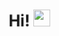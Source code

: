 <h1 align="center">
Hi! <img src="https://raw.githubusercontent.com/MartinHeinz/MartinHeinz/master/wave.gif" width="30px">
</h1>
<!--
**ManasseTegGbegnohou/ManasseTegGbegnohou** is a ✨ _special_ ✨ repository because its `README.md` (this file) appears on your GitHub profile.

Here are some ideas to get you started:

- 🔭 I’m currently working on ...
- 🌱 I’m currently learning ...
- 👯 I’m looking to collaborate on ...
- 🤔 I’m looking for help with ...
- 💬 Ask me about ...
- 📫 How to reach me: ...
- 😄 Pronouns: ...
- ⚡ Fun fact: ...
-->

